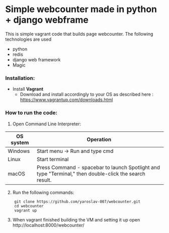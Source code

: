 # Simple webcounter made in python + django webframe


This is simple vagrant code that builds page webcounter. The following  technologies are used 

  - python 
  - redis
  - django web framework
  - Magic


### Installation:

- Install **Vagrant**
    - Download and install accordingly to your OS as described here : https://www.vagrantup.com/downloads.html



### How to run the code:

1. Open Command Line Interpreter: 

 OS system | Operation
 ------------ | -------------
| Windows | Start menu -> Run and type cmd |
| Linux  |Start terminal |
| macOS | Press Command - spacebar to launch Spotlight and type "Terminal," then double-click the search result. |

2. Run the following commands:
```
    git clone https://github.com/yaroslav-007/webcounter.git
    cd webcounter
    vagrant up
```
3. When vagrant finished building the VM and setting it up open http://localhost:8000/webcounter/